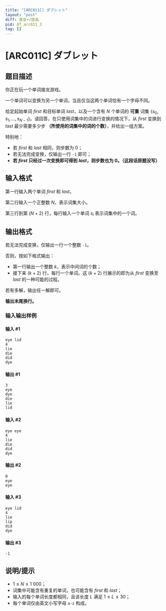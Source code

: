 ```yaml
---
title: "[ARC011C] ダブレット"
layout: "post"
diff: 普及+/提高
pid: AT_arc011_3
tag: []
---
```


# [ARC011C] ダブレット

## 题目描述

你正在玩一个单词接龙游戏。

一个单词可以变换为另一个单词，当且仅当这两个单词恰有一个字母不同。

给定起始单词 $first$ 和目标单词 $last$，以及一个含有 $N$ 个单词的 **可重** 词集 $\{s_0,s_1,...,s_{N-1}\}$。请回答，在只使用词集中的词进行变换的情况下，从 $first$ 变换到 $last$ 最少需要多少步 **（所使用的词集中的词的个数）**，并给出一组方案。

特别地：

- 若 $first$ 和 $last$ 相同，则步数为 $0$；
- 若无法完成变换，仅输出一行 `-1` 即可；
- **若 $first$ 只经过一次变换即可得到 $last$，则步数也为 $0$。（这段话原题没写）**

## 输入格式

第一行输入两个单词 $first$ 和 $last$。

第二行输入一个正整数 $N$，表示词集大小。

第三行到第 $(N+2)$ 行，每行输入一个单词 $s_i$ 表示词集中的一个词。

## 输出格式

若无法完成变换，仅输出一行一个整数 `-1`。

否则，按如下格式输出：

- 第一行输出一个整数 $k$，表示中间词的个数；
- 接下来 $(k+2)$ 行，每行一个单词。这 $(k+2)$ 行展示的即为从 $first$ 变换至 $last$ 的一种可能的过程。

若有多解，输出任一解即可。

**输出末尾换行。**

### 输入输出样例

#### 输入 #1

```
eye lid
4
lie
die
did
dye
```

#### 输出 #1

```
3
eye
dye
die
lie
lid
```

#### 输入 #2

```
eye eye
4
lie
die
did
dye
```

#### 输出 #2

```
0
eye
eye
```

#### 输入 #3

```
eye lid
4
lie
lip
did
dye
```

#### 输出 #3

```
-1
```

## 说明/提示

- $1\le N\le 1\ 000$；
- 词集中可能含有重复的单词，也可能含有 $first$ 和 $last$；
- 输入的每个单词长度都相同，且该长度 $L$ 满足 $1\le L\le 30$；
- 每个单词仅由英文小写字母 `a-z` 构成。

